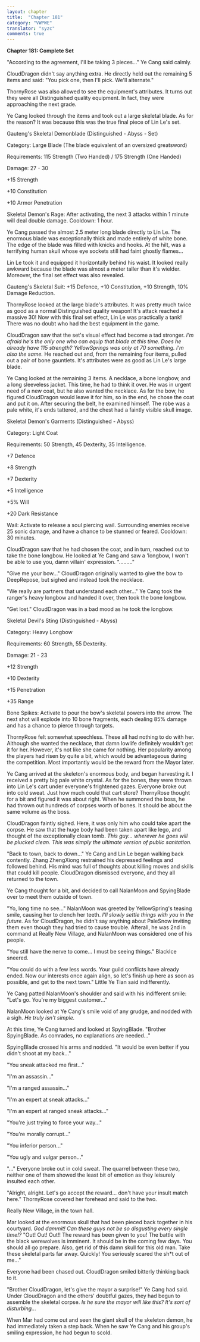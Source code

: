 ```yaml
---
layout: chapter
title:  "Chapter 181"
category: "VWPWE"
translator: "syzc"
comments: true
---
```


**Chapter 181: Complete Set**

"According to the agreement, I'll be taking 3 pieces..." Ye Cang said calmly.

CloudDragon didn't say anything extra. He directly held out the remaining 5 items and said: "You pick one, then I'll pick. We'll alternate." 

ThornyRose was also allowed to see the equipment's attributes. It turns out they were all Distinguished quality equipment. In fact, they were approaching the next grade.

Ye Cang looked through the items and took out a large skeletal blade. As for the reason? It was because this was the true final piece of Lin Le's set.

Gauteng's Skeletal Demonblade (Distinguished - Abyss - Set)

Category: Large Blade (The blade equivalent of an oversized greatsword)

Requirements: 115 Strength (Two Handed) / 175 Strength (One Handed)

Damage: 27 - 30

+15 Strength

+10 Constitution

+10 Armor Penetration

Skeletal Demon's Rage: After activating, the next 3 attacks within 1 minute will deal double damage. Cooldown: 1 hour.

Ye Cang passed the almost 2.5 meter long blade directly to Lin Le. The enormous blade was exceptionally thick and made entirely of white bone. The edge of the blade was filled with knicks and hooks. At the hilt, was a terrifying human skull whose eye sockets still had faint ghostly flames...

Lin Le took it and equipped it horizontally behind his waist. It looked really awkward because the blade was almost a meter taller than it's wielder. Moreover, the final set effect was also revealed.

Gauteng's Skeletal Suit: +15 Defence, +10 Constitution, +10 Strength, 10% Damage Reduction.

ThornyRose looked at the large blade's attributes. It was pretty much twice as good as a normal Distinguished quality weapon! It's attack reached a massive 30! Now with this final set effect, Lin Le was practically a tank! There was no doubt who had the best equipment in the game.

CloudDragon saw that the set's visual effect had become a tad stronger. *I'm afraid he's the only one who can equip that blade at this time. Does he already have 115 strength? YellowSprings was only at 70 something. I'm also the same.* He reached out and, from the remaining four items, pulled out a pair of bone gauntlets. It's attributes were as good as Lin Le's large blade.

Ye Cang looked at the remaining 3 items. A necklace, a bone longbow, and a long sleeveless jacket. This time, he had to think it over. He was in urgent need of a new coat, but he also wanted the necklace. As for the bow, he figured CloudDragon would leave it for him, so in the end, he chose the coat and put it on. After securing the belt, he examined himself. The robe was a pale white, it's ends tattered, and the chest had a faintly visible skull image.

Skeletal Demon's Garments (Distinguished - Abyss)

Category: Light Coat

Requirements: 50 Strength, 45 Dexterity, 35 Intelligence.

+7 Defence

+8 Strength

+7 Dexterity

+5 Intelligence

+5% Will

+20 Dark Resistance

Wail: Activate to release a soul piercing wail. Surrounding enemies receive 25 sonic damage, and have a chance to be stunned or feared. Cooldown: 30 minutes.

CloudDragon saw that he had chosen the coat, and in turn, reached out to take the bone longbow. He looked at Ye Cang and saw a 'longbow, I won't be able to use you, damn villain' expression. "........."

"Give me your bow..." CloudDragon originally wanted to give the bow to DeepRepose, but sighed and instead took the necklace.

"We really are partners that understand each other..." Ye Cang took the ranger's heavy longbow and handed it over, then took the bone longbow.

"Get lost." CloudDragon was in a bad mood as he took the longbow.

Skeletal Devil's Sting (Distinguished - Abyss)

Category: Heavy Longbow

Requirements: 60 Strength, 55 Dexterity.

Damage: 21 - 23

+12 Strength

+10 Dexterity

+15 Penetration

+35 Range

Bone Spikes: Activate to pour the bow's skeletal powers into the arrow. The next shot will explode into 10 bone fragments, each dealing 85% damage and has a chance to pierce through targets.

ThornyRose felt somewhat speechless. These all had nothing to do with her. Although she wanted the necklace, that damn lowlife definitely wouldn't get it for her. However, it's not like she came for nothing. Her popularity among the players had risen by quite a bit, which would be advantageous during the competition. Most importantly would be the reward from the Mayor later.

Ye Cang arrived at the skeleton's enormous body, and began harvesting it. I received a pretty big pale white crystal. As for the bones, they were thrown into Lin Le's cart under everyone's frightened gazes. Everyone broke out into cold sweat. Just how much could that cart store? ThornyRose thought for a bit and figured it was about right. When he summoned the boss, he had thrown out hundreds of corpses worth of bones. It should be about the same volume as the boss.

CloudDragon faintly sighed. Here, it was only him who could take apart the corpse. He saw that the huge body had been taken apart like lego, and thought of the exceptionally clean tomb. *This guy... wherever he goes will be plucked clean. This was simply the ultimate version of public sanitation.*

"Back to town, back to down..." Ye Cang and Lin Le began walking back contently. Zhang ZhengXiong restrained his depressed feelings and followed behind. His mind was full of thoughts about killing moves and skills that could kill people. CloudDragon dismissed everyone, and they all returned to the town.

Ye Cang thought for a bit, and decided to call NalanMoon and SpyingBlade over to meet them outside of town.

"Yo, long time no see..." NalanMoon was greeted by YellowSpring's teasing smile, causing her to clench her teeth. *I'll slowly settle things with you in the future.* As for CloudDragon, he didn't say anything about PaleSnow inviting them even though they had tried to cause trouble. Afterall, he was 2nd in command at Really New Village, and NalanMoon was considered one of his people.

"You still have the nerve to come... I must be seeing things." BlackIce sneered.

"You could do with a few less words. Your guild conflicts have already ended. Now our interests once again align, so let's finish up here as soon as possible, and get to the next town." Little Ye Tian said indifferently.

Ye Cang patted NalanMoon's shoulder and said with his indifferent smile: "Let's go. You're my biggest customer..." 

NalanMoon looked at Ye Cang's smile void of any grudge, and nodded with a sigh. *He truly isn't simple.* 

At this time, Ye Cang turned and looked at SpyingBlade. "Brother SpyingBlade. As comrades, no explanations are needed..."

SpyingBlade crossed his arms and nodded. "It would be even better if you didn't shoot at my back..."

"You sneak attacked me first..."

"I'm an assassin..."

"I'm a ranged assassin..."

"I'm an expert at sneak attacks..."

"I'm an expert at ranged sneak attacks..."

"You're just trying to force your way..."

"You're morally corrupt..."

"You inferior person..."

"You ugly and vulgar person..."

"..." Everyone broke out in cold sweat. The quarrel between these two, neither one of them showed the least bit of emotion as they leisurely insulted each other.

"Alright, alright. Let's go accept the reward... don't have your insult match here." ThornyRose covered her forehead and said to the two.

Really New Village, in the town hall.

Mar looked at the enormous skull that had been pieced back together in his courtyard. *God dammit! Can these guys not be so disgusting every single time!?* "Out! Out! Out!! The reward has been given to you! The battle with the black werewolves is imminent. It should be in the coming few days. You should all go prepare. Also, get rid of this damn skull for this old man. Take these skeletal parts far away. Quickly! You seriously scared the sh\*t out of me..."

Everyone had been chased out. CloudDragon smiled bitterly thinking back to it.

"Brother CloudDragon, let's give the mayor a surprise!" Ye Cang had said. Under CloudDragon and the others' doubtful gazes, they had begun to assemble the skeletal corpse. *Is he sure the mayor will like this? It's sort of disturbing...*

When Mar had come out and seen the giant skull of the skeleton demon, he had immediately taken a step back. When he saw Ye Cang and his group's smiling expression, he had begun to scold.
